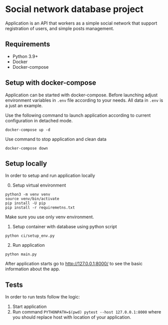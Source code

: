 # Social network database project

Application is an API that workers as a simple social network that support registration of users, and simple posts
management.

## Requirements

- Python 3.9+
- Docker
- Docker-compose

## Setup with docker-compose

Application can be started with docker-compose.
Before launching adjust environment variables in ```.env``` file according to your needs.
All data in ```.env``` is a just an example.

Use the following command to launch application according to current configuration in detached mode.

```
docker-compose up -d
```

Use command to stop application and clean data

```
docker-compose down
```

## Setup locally

In order to setup and run application locally

0. Setup virtual environment

```
python3 -m venv venv
source venv/bin/activate
pip install -U pip
pip install -r requiremetns.txt
```

Make sure you use only venv environment.

1. Setup container with database using python script

```
python ci/setup_env.py
```

2. Run application

```
python main.py
```

After application starts go to http://127.0.0.1:8000/ to see the basic information about the app.

## Tests

In order to run tests follow the logic:

1. Start application
2. Run command ```PYTHONPATH=$(pwd) pytest --host 127.0.0.1:8000``` where you should replace host with location of your application.
